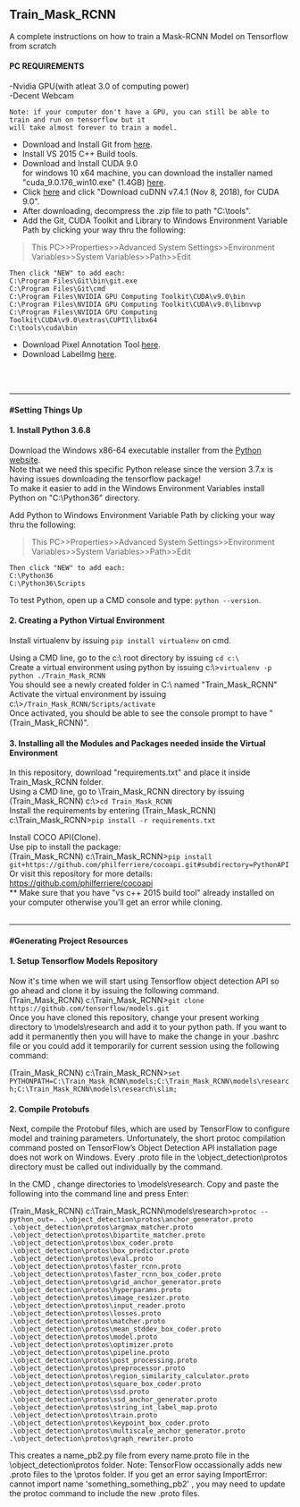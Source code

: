 ## Train_Mask_RCNN
A complete instructions on how to train a Mask-RCNN Model on Tensorflow from scratch


#### PC REQUIREMENTS


  -Nvidia GPU(with atleat 3.0 of computing power)</br>
  -Decent Webcam
    
    Note: if your computer don't have a GPU, you can still be able to train and run on tensorflow but it
    will take almost forever to train a model.


  *  Download and Install Git from [here](https://git-scm.com/downloads).
  *  Install VS 2015 C++ Build tools.<br/>
  *  Download and Install CUDA 9.0<br/>
   for windows 10 x64 machine, you can download the installer named "cuda_9.0.176_win10.exe" (1.4GB) [here](https://developer.nvidia.com/cuda-90-download-archive).<br/>
  *  Click [here](https://developer.nvidia.com/rdp/cudnn-archive) and click "Download cuDNN v7.4.1 (Nov 8, 2018), for CUDA 9.0".<br/>
  *  After downloading, decompress the .zip file to path "C:\tools".<br/>
  *  Add the Git, CUDA Toolkit and Library to Windows Environment Variable Path by clicking your way thru the following: 
> This PC>>Properties>>Advanced System Settings>>Environment Variables>>System Variables>>Path>>Edit 

    Then click "NEW" to add each:
    C:\Program Files\Git\bin\git.exe
    C:\Program Files\Git\cmd
    C:\Program Files\NVIDIA GPU Computing Toolkit\CUDA\v9.0\bin
    C:\Program Files\NVIDIA GPU Computing Toolkit\CUDA\v9.0\libnvvp
    C:\Program Files\NVIDIA GPU Computing Toolkit\CUDA\v9.0\extras\CUPTI\libx64
    C:\tools\cuda\bin
   
  *  Download Pixel Annotation Tool [here](https://github.com/abreheret/PixelAnnotationTool). <br/>
  *  Download LabelImg [here](https://tzutalin.github.io/labelImg/).
  <br/>
  <br/>
  
-----------------------------------------------------------------------------------------------------------------

#### #Setting Things Up<br/>

#### 1. Install Python 3.6.8
Download the Windows x86-64 executable installer from the [Python website](https://www.python.org/downloads/release/python-368/). <br/>
Note that we need this specific Python release since the version 3.7.x is having issues downloading the tensorflow package! <br/>
To make it easier to add in the Windows Environment Variables install Python on "C:\Python36\" directory. 

Add Python to Windows Environment Variable Path by clicking your way thru the following: <br/>
> This PC>>Properties>>Advanced System Settings>>Environment Variables>>System Variables>>Path>>Edit 
    
    Then click "NEW" to add each:
    C:\Python36
    C:\Python36\Scripts
    
To test Python, open up a CMD console and type: `python --version`. 

#### 2. Creating a Python Virtual Environment

Install virtualenv by issuing `pip install virtualenv` on cmd. 

Using a CMD line, go to the c:\ root directory by issuing `cd c:\` <br/>
Create a virtual environment using python by issuing c:\\>`virtualenv -p python ./Train_Mask_RCNN` <br/>
You should see a newly created folder in C:\ named "Train_Mask_RCNN" <br/>
Activate the virtual environment by issuing c:\\>`/Train_Mask_RCNN/Scripts/activate` <br/>
Once activated, you should be able to see the console prompt to have "(Train_Mask_RCNN)".

#### 3. Installing all the Modules and Packages needed inside the Virtual Environment

In this repository, download "requirements.txt" and place it inside Train_Mask_RCNN folder. <br/>
Using a CMD line, go to \Train_Mask_RCNN directory by issuing (Train_Mask_RCNN) c:\\>`cd Train_Mask_RCNN` <br/>
Install the requirements by entering (Train_Mask_RCNN) c:\Train_Mask_RCNN>`pip install -r requirements.txt` <br/>

Install COCO API(Clone).<br/>
Use pip to install the package: <br/>
(Train_Mask_RCNN) c:\Train_Mask_RCNN>`pip install git+https://github.com/philferriere/cocoapi.git#subdirectory=PythonAPI` <br/>
Or visit this repository for more details: https://github.com/philferriere/cocoapi <br/> 
** Make sure that you have "vs c++ 2015 build tool" already installed on your computer otherwise you'll get an error while cloning.
  <br/>
  <br/>

-----------------------------------------------------------------------------------------------------------------

#### #Generating Project Resources<br/>

#### 1. Setup Tensorflow Models Repository

Now it's time when we will start using Tensorflow object detection API so go ahead and clone it by issuing the following command. <br/>
(Train_Mask_RCNN) c:\Train_Mask_RCNN>`git clone https://github.com/tensorflow/models.git` <br/>
Once you have cloned this repository, change your present working directory to \models\research and add it to your python path. If you want to add it permanently then you will have to make the change in your .bashrc file or you could add it temporarily for current session using the following command: <br/>

(Train_Mask_RCNN) c:\Train_Mask_RCNN>`set PYTHONPATH=C:\Train_Mask_RCNN\models;C:\Train_Mask_RCNN\models\research;C:\Train_Mask_RCNN\models\research\slim;`

#### 2. Compile Protobufs

Next, compile the Protobuf files, which are used by TensorFlow to configure model and training parameters. Unfortunately, the short protoc compilation command posted on TensorFlow’s Object Detection API installation page does not work on Windows. Every .proto file in the \object_detection\protos directory must be called out individually by the command.

In the CMD , change directories to \models\research. Copy and paste the following into the command line and press Enter:

(Train_Mask_RCNN) c:\Train_Mask_RCNN\models\research>`protoc --python_out=. .\object_detection\protos\anchor_generator.proto .\object_detection\protos\argmax_matcher.proto .\object_detection\protos\bipartite_matcher.proto .\object_detection\protos\box_coder.proto .\object_detection\protos\box_predictor.proto .\object_detection\protos\eval.proto .\object_detection\protos\faster_rcnn.proto .\object_detection\protos\faster_rcnn_box_coder.proto .\object_detection\protos\grid_anchor_generator.proto .\object_detection\protos\hyperparams.proto .\object_detection\protos\image_resizer.proto .\object_detection\protos\input_reader.proto .\object_detection\protos\losses.proto .\object_detection\protos\matcher.proto .\object_detection\protos\mean_stddev_box_coder.proto .\object_detection\protos\model.proto .\object_detection\protos\optimizer.proto .\object_detection\protos\pipeline.proto .\object_detection\protos\post_processing.proto .\object_detection\protos\preprocessor.proto .\object_detection\protos\region_similarity_calculator.proto .\object_detection\protos\square_box_coder.proto .\object_detection\protos\ssd.proto .\object_detection\protos\ssd_anchor_generator.proto .\object_detection\protos\string_int_label_map.proto .\object_detection\protos\train.proto .\object_detection\protos\keypoint_box_coder.proto .\object_detection\protos\multiscale_anchor_generator.proto .\object_detection\protos\graph_rewriter.proto`

This creates a name_pb2.py file from every name.proto file in the \object_detection\protos folder.
Note: TensorFlow occassionally adds new .proto files to the \protos folder. If you get an error saying ImportError: cannot import name 'something_something_pb2' , you may need to update the protoc command to include the new .proto files.
